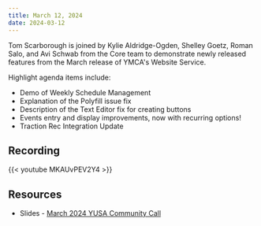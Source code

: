 ```yaml
---
title: March 12, 2024
date: 2024-03-12
---
```


Tom Scarborough is joined by Kylie Aldridge-Ogden, Shelley Goetz, Roman Salo, and Avi Schwab from the Core team to demonstrate newly released features from the March release of YMCA's Website Service.

Highlight agenda items include:

-   Demo of Weekly Schedule Management
-   Explanation of the Polyfill issue fix
-   Description of the Text Editor fix for creating buttons
-   Events entry and display improvements, now with recurring options!
-   Traction Rec Integration Update

## Recording

{{< youtube MKAUvPEV2Y4 >}}

## Resources

-   Slides - [March 2024 YUSA Community Call](</monthly-calls/decks/2024-03 YUSA Community Call.pdf>)
